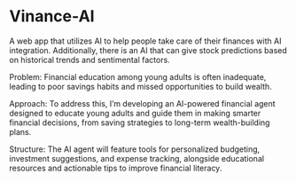 # Vinance-AI
A web app that utilizes AI to help people take care of their finances with AI integration. Additionally, there is an AI that can give stock predictions based on historical trends and sentimental factors. 

Problem: Financial education among young adults is often inadequate, leading to poor savings habits and missed opportunities to build wealth.

Approach: To address this, I’m developing an AI-powered financial agent designed to educate young adults and guide them in making smarter financial decisions, from saving strategies to long-term wealth-building plans.

Structure: The AI agent will feature tools for personalized budgeting, investment suggestions, and expense tracking, alongside educational resources and actionable tips to improve financial literacy.







